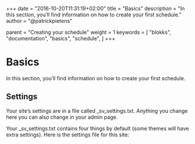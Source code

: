 +++
date            = "2016-10-20T11:31:19+02:00"
title           = "Basics"
description     = "In this section, you’ll find information on how to create your first schedule."
author          = "@patrickpietens"

parent          = "Creating your schedule"
weight          = 1
keywords        = [
    "blokks",
    "documentation",
    "basics",
    "schedule",
]
+++

# Basics
In this section, you’ll find information on how to create your first schedule.

## Settings
Your site’s settings are in a file called _sv_settings.txt. Anything you change here you can also change in your admin page.

Your _sv_settings.txt contains four things by default (some themes will have extra settings). Here is the settings file for this site:
